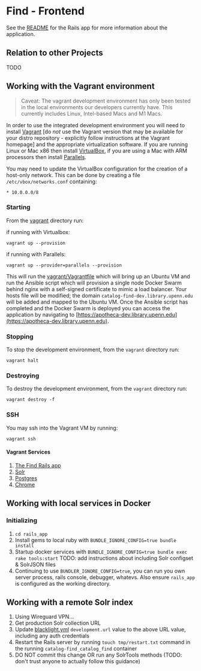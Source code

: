 # Find - Frontend

See the [README](rails_app/README.md) for the Rails app for more information about the application.

## Relation to other Projects

TODO

## Working with the Vagrant environment

> Caveat: The vagrant development environment has only been tested in the local environments our developers currently have. This currently includes Linux, Intel-based Macs and M1 Macs.

In order to use the integrated development environment you will need to install [Vagrant](https://www.vagrantup.com/docs/installation) [do *not* use the Vagrant version that may be available for your distro repository - explicitly follow instructions at the Vagrant homepage] and the appropriate virtualization software. If you are running Linux or Mac x86 then install [VirtualBox](https://www.virtualbox.org/wiki/Linux_Downloads), if you are using a Mac with ARM processors then install [Parallels](https://www.parallels.com/).

You may need to update the VirtualBox configuration for the creation of a host-only network. This can be done by creating a file `/etc/vbox/networks.conf` containing:

```
* 10.0.0.0/8
```

### Starting

From the [vagrant](vagrant) directory run:

if running with Virtualbox:
```
vagrant up --provision
```

if running with Parallels:
```
vagrant up --provider=parallels --provision
```

This will run the [vagrant/Vagrantfile](vagrant/Vagrantfile) which will bring up an Ubuntu VM and run the Ansible script which will provision a single node Docker Swarm behind nginx with a self-signed certificate to mimic a load balancer. Your hosts file will be modified; the domain `catalog-find-dev.library.upenn.edu` will be added and mapped to the Ubuntu VM. Once the Ansible script has completed and the Docker Swarm is deployed you can access the application by navigating to [https://apotheca-dev.library.upenn.edu](https://apotheca-dev.library.upenn.edu).

### Stopping

To stop the development environment, from the `vagrant` directory run:

```
vagrant halt
```

### Destroying

To destroy the development environment, from the `vagrant` directory run:

```
vagrant destroy -f
```

### SSH

You may ssh into the Vagrant VM by running:

```
vagrant ssh
```

#### Vagrant Services

1. [The Find Rails app](https://catalog-find-dev.library.upenn.edu/)
2. [Solr](https://catalog-find-dev.library.upenn.int/solr/#/)
3. [Postgres]()
4. [Chrome]()

## Working with local services in Docker

### Initializing

1. `cd rails_app`
2. Install gems to local ruby with `BUNDLE_IGNORE_CONFIG=true bundle install`
3. Startup docker services with `BUNDLE_IGNORE_CONFIG=true bundle exec rake tools:start` TODO: add instructions about including Solr configset & SolrJSON files
4. Continuing to use `BUNDLER_IGNORE_CONFIG=true`, you can run you own server process, rails console, debugger, whatevs. Also ensure `rails_app` is configured as the working directory.

## Working with a remote Solr index

1. Using Wireguard VPN...
2. Get production Solr collection URL
3. Update [blacklight.yml](rails_app/config/blacklight.yml) `development.url` value to the above URL value, including any auth credentials
4. Restart the Rails server by running `touch tmp/restart.txt` command in the running `catalog-find_catalog_find` container
5. DO NOT commit this change OR run any SolrTools methods (TODO: don't trust anyone to actually follow this guidance)

